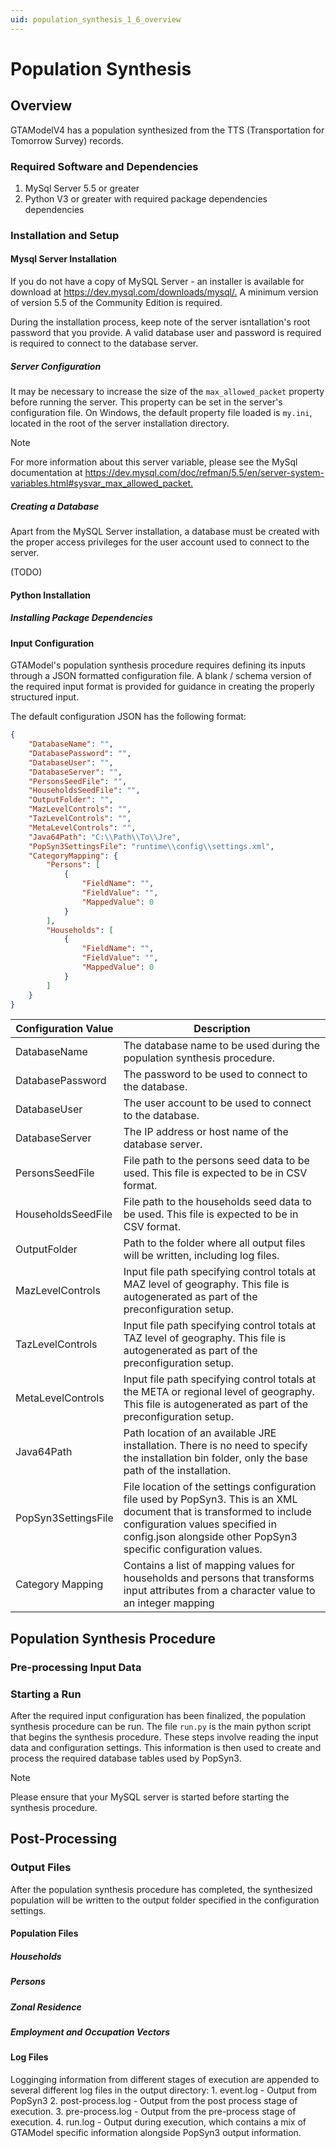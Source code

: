 ```yaml
---
uid: population_synthesis_1_6_overview
---
```


# Population Synthesis

## Overview

GTAModelV4 has a population synthesized from the TTS (Transportation for Tomorrow Survey) records.

### Required Software and Dependencies

1. MySql Server 5.5 or greater
2. Python V3 or greater with required package dependencies dependencies

### Installation and Setup

#### Mysql Server Installation

If you do not have a copy of MySQL Server - an installer is available for download at <https://dev.mysql.com/downloads/mysql/.> A minimum version of version 5.5 of the Community Edition is required.

During the installation process, keep note of the server isntallation's root password that you provide. A valid database user and password is required is required to connect to the database server.

##### Server Configuration

It may be necessary to increase the size of the `max_allowed_packet` property before running the server. This property can be set in the server's configuration file. On Windows, the default property file loaded is `my.ini`, located in the root of the server installation directory. 

> [!NOTE]
> For more information about this server variable, please see the MySql documentation at <https://dev.mysql.com/doc/refman/5.5/en/server-system-variables.html#sysvar_max_allowed_packet.>


##### Creating a Database

Apart from the MySQL Server installation, a database must be created with the proper access privileges for the user account used to connect to the server.

(TODO)





#### Python Installation


##### Installing Package Dependencies

#### Input Configuration

GTAModel's population synthesis procedure requires defining its inputs through a JSON formatted configuration file. A blank / schema version of the required input format is provided for guidance in creating the properly structured input.

The default configuration JSON has the following format:

```json
{
	"DatabaseName": "",
	"DatabasePassword": "",
	"DatabaseUser": "",
	"DatabaseServer": "",
	"PersonsSeedFile": "",
    "HouseholdsSeedFile": "",
    "OutputFolder": "",
	"MazLevelControls": "",
	"TazLevelControls": "",
	"MetaLevelControls": "",
	"Java64Path": "C:\\Path\\To\\Jre",
	"PopSyn3SettingsFile": "runtime\\config\\settings.xml",
	"CategoryMapping": {
		"Persons": [
			{
				"FieldName": "",
				"FieldValue": "",
				"MappedValue": 0
			}
		],
		"Households": [
			{
				"FieldName": "",
				"FieldValue": "",
				"MappedValue": 0
			}
		]
	}
}
```

| Configuration Value |                                                                                                          Description                                                                                                          |
| ------------------- | ----------------------------------------------------------------------------------------------------------------------------------------------------------------------------------------------------------------------------- |
| DatabaseName        | The database name to be used during the population synthesis procedure.                                                                                                                                                       |
| DatabasePassword    | The password to be used to connect to the database.                                                                                                                                                                           |
| DatabaseUser        | The user account to be used to connect to the database.                                                                                                                                                                       |
| DatabaseServer      | The IP address or host name of the database server.                                                                                                                                                                           |
| PersonsSeedFile     | File path to the persons seed data to be used. This file is expected to be in CSV format.                                                                                                                                     |
| HouseholdsSeedFile  | File path to the households seed data to be used. This file is expected to be in CSV format.                                                                                                                                  |
| OutputFolder        | Path to the folder where all output files will be written, including log files.                                                                                                                                               |
| MazLevelControls    | Input file path specifying control totals at MAZ level of geography. This file is autogenerated as part of the preconfiguration setup.                                                                                        |
| TazLevelControls    | Input file path specifying control totals at TAZ level of geography. This file is autogenerated as part of the preconfiguration setup.                                                                                        |
| MetaLevelControls   | Input file path specifying control totals at the META or regional level of geography. This file is autogenerated as part of the preconfiguration setup.                                                                       |
| Java64Path          | Path location of an available JRE installation. There is no need to specify the installation bin folder, only the base path of the installation.                                                                              |
| PopSyn3SettingsFile | File location of the settings configuration file used by PopSyn3. This is an XML document that is transformed to include configuration values specified in config.json alongside other PopSyn3 specific configuration values. |
| Category Mapping    | Contains a list of mapping values for households and persons that transforms input attributes from a character value to an integer mapping                                                                                    |

## Population Synthesis Procedure

### Pre-processing Input Data

### Starting a Run

After the required input configuration has been finalized, the population synthesis procedure can be run. The file `run.py` is the main python script that begins the synthesis procedure. These steps involve reading the input data and configuration settings. This information is then used to create and process the required database tables used by PopSyn3.

> [!NOTE]
> Please ensure that your MySQL server is started before starting the synthesis procedure.

## Post-Processing

### Output Files

After the population synthesis procedure has completed, the synthesized population will be written to the output folder specified in the configuration settings.

#### Population Files

##### Households


##### Persons

##### Zonal Residence

##### Employment and Occupation Vectors


#### Log Files

Logginging information from different stages of execution are appended to several different log files in the output directory:
    1. event.log - Output from PopSyn3
    2. post-process.log - Output from the post process stage of execution.
    3. pre-process.log - Output from the pre-process stage of execution.
    4. run.log - Output during execution, which contains a mix of GTAModel specific information alongside PopSyn3 output information.
